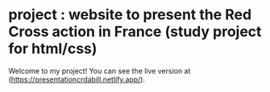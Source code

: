# project : website to present the Red Cross action in France (study project for html/css)
Welcome to my project! You can see the live version at (https://presentationcrdabill.netlify.app/).


